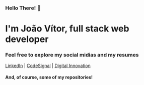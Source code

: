 ### Hello There! 👋
<h1>I'm João Vítor, full stack web developer </h1>

<h3>Feel free to explore my social midias and my resumes</h3>

<a href="https://www.linkedin.com/in/jo%C3%A3ov%C3%ADtoroliveiraferreira/">LinkedIn</a> | <a href="https://app.codesignal.com/profile/joaovitorfer">CodeSignal</a> |
<a href="https://web.digitalinnovation.one/users/joaovitorferreira03">Digital Innovation</a>

<h4>And, of course, some of my repositories!</h4>
<!--
**JoaovitorFerreira/JoaovitorFerreira** is a ✨ _special_ ✨ repository because its `README.md` (this file) appears on your GitHub profile.

Here are some ideas to get you started:

- 🔭 I’m currently working on ...
- 🌱 I’m currently learning ...
- 👯 I’m looking to collaborate on ...
- 🤔 I’m looking for help with ...
- 💬 Ask me about ...
- 📫 How to reach me: ...
- 😄 Pronouns: ...
- ⚡ Fun fact: ...
-->
